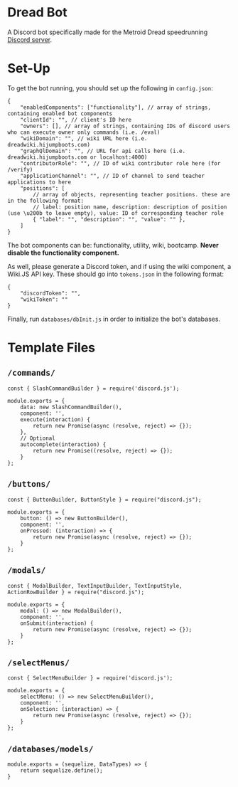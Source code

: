 # Dread Bot
A Discord bot specifically made for the Metroid Dread speedrunning [Discord server](https://discord.gg/BdmYr5TRGT).

# Set-Up
To get the bot running, you should set up the following in `config.json`:
```
{
	"enabledComponents": ["functionality"], // array of strings, containing enabled bot components
	"clientId": "", // client's ID here
	"owners": [], // array of strings, containing IDs of discord users who can execute owner only commands (i.e. /eval)
	"wikiDomain": "", // wiki URL here (i.e. dreadwiki.hijumpboots.com)
	"graphQlDomain": "", // URL for api calls here (i.e. dreadwiki.hijumpboots.com or localhost:4000)
	"contributorRole": "", // ID of wiki contributor role here (for /verify)
	"applicationChannel": "", // ID of channel to send teacher applications to here
	"positions": [
		// array of objects, representing teacher positions. these are in the following format:
		// label: position name, description: description of position (use \u200b to leave empty), value: ID of corresponding teacher role
		{ "label": "", "description": "", "value": "" },
	]
}
```
The bot components can be: functionality, utility, wiki, bootcamp. **Never disable the functionality component.**

As well, please generate a Discord token, and if using the wiki component, a Wiki.JS API key. These should go into `tokens.json` in the following format:
```
{
    "discordToken": "",
    "wikiToken": ""
}
```
Finally, run `databases/dbInit.js` in order to initialize the bot's databases.

# Template Files
## `/commands/`
```
const { SlashCommandBuilder } = require('discord.js');

module.exports = {
    data: new SlashCommandBuilder(),
    component: '',
    execute(interaction) {
        return new Promise(async (resolve, reject) => {});
    },
    // Optional
    autocomplete(interaction) {
        return new Promise((resolve, reject) => {});
    }
};
```

## `/buttons/`
```
const { ButtonBuilder, ButtonStyle } = require("discord.js");

module.exports = {
    button: () => new ButtonBuilder(),
    component: '',
    onPressed: (interaction) => {
        return new Promise(async (resolve, reject) => {});
    }
};
```

## `/modals/`
```
const { ModalBuilder, TextInputBuilder, TextInputStyle, ActionRowBuilder } = require("discord.js");

module.exports = {
    modal: () => new ModalBuilder(),
    component: '',
    onSubmit(interaction) {
        return new Promise(async (resolve, reject) => {});
    }
};
```

## `/selectMenus/`
```
const { SelectMenuBuilder } = require('discord.js');

module.exports = {
    selectMenu: () => new SelectMenuBuilder(),
    component: '',
    onSelection: (interaction) => {
        return new Promise(async (resolve, reject) => {});
    }
};

```

## `/databases/models/`
```
module.exports = (sequelize, DataTypes) => {
    return sequelize.define();
}
```
